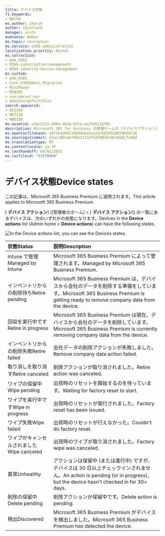 ```yaml
---
title: デバイス状態
f1.keywords:
- NOCSH
ms.author: sharik
author: skjerland
manager: scotv
audience: Admin
ms.topic: conceptual
ms.service: o365-administration
localization_priority: Normal
ms.collection:
- Adm_O365
- M365-subscription-management
- M365-identity-device-management
ms.custom:
- Adm_O365
- Core_O365Admin_Migration
- MiniMaven
- MSB365
- seo-marvel-mar
- AdminSurgePortfolio
search.appverid:
- BCS160
- MET150
- MOE150
ms.assetid: c3ac23c5-d4b4-4b1b-b7ce-ea759521bf8c
description: Microsoft 365 for business の管理ホームの [デバイスアクション] リストのさまざまなデバイスの状態について説明します。
ms.openlocfilehash: e6f1b428413d094e0a1ce3afb026528074038736
ms.sourcegitcommit: 53acc851abf68e2272e75df0856c0e16b0c7e48d
ms.translationtype: MT
ms.contentlocale: ja-JP
ms.lasthandoff: 04/02/2021
ms.locfileid: "51578469"
---
```

# <a name="device-states"></a><span data-ttu-id="f549e-103">デバイス状態</span><span class="sxs-lookup"><span data-stu-id="f549e-103">Device states</span></span>

<span data-ttu-id="f549e-104">この記事は、Microsoft 365 Business Premium に適用されます。</span><span class="sxs-lookup"><span data-stu-id="f549e-104">This article applies to Microsoft 365 Business Premium.</span></span>

<span data-ttu-id="f549e-105">[ **デバイス アクション**] ([管理者のホーム] \> [ **デバイス アクション**]) の一覧にあるデバイスは、次のいずれかの状態になります。</span><span class="sxs-lookup"><span data-stu-id="f549e-105">Devices in the **Device actions** list (Admin home \> **Device actions**) can have the following states.</span></span>
  
![In the Device actions list, you can see the Devices states.](../media/a621c47e-45d9-4e1a-beb9-c03254d40c1d.png)
  
|<span data-ttu-id="f549e-107">**状態**</span><span class="sxs-lookup"><span data-stu-id="f549e-107">**Status**</span></span>|<span data-ttu-id="f549e-108">**説明**</span><span class="sxs-lookup"><span data-stu-id="f549e-108">**Description**</span></span>|
|:-----|:-----|
|<span data-ttu-id="f549e-109">Intune で管理</span><span class="sxs-lookup"><span data-stu-id="f549e-109">Managed by Intune</span></span>  <br/> |<span data-ttu-id="f549e-110">Microsoft 365 Business Premium によって管理されます。</span><span class="sxs-lookup"><span data-stu-id="f549e-110">Managed by Microsoft 365 Business Premium.</span></span>  <br/> |
|<span data-ttu-id="f549e-111">インベントリからの削除待ち</span><span class="sxs-lookup"><span data-stu-id="f549e-111">Retire pending</span></span>  <br/> |<span data-ttu-id="f549e-112">Microsoft 365 Business Premium は、デバイスから会社のデータを削除する準備をしています。</span><span class="sxs-lookup"><span data-stu-id="f549e-112">Microsoft 365 Business Premium is getting ready to remove company data from the device.</span></span>  <br/> |
|<span data-ttu-id="f549e-113">回収を実行中です</span><span class="sxs-lookup"><span data-stu-id="f549e-113">Retire in progress</span></span>  <br/> |<span data-ttu-id="f549e-114">Microsoft 365 Business Premium は現在、デバイスから会社のデータを削除しています。</span><span class="sxs-lookup"><span data-stu-id="f549e-114">Microsoft 365 Business Premium is currently removing company data from the device.</span></span>  <br/> |
|<span data-ttu-id="f549e-115">インベントリからの削除失敗</span><span class="sxs-lookup"><span data-stu-id="f549e-115">Retire failed</span></span>  <br/> | <span data-ttu-id="f549e-116">会社データの削除アクションが失敗しました。</span><span class="sxs-lookup"><span data-stu-id="f549e-116">Remove company data action failed.</span></span>  <br/> |
|<span data-ttu-id="f549e-117">取り消しを取り消す</span><span class="sxs-lookup"><span data-stu-id="f549e-117">Retire canceled</span></span>  <br/> |<span data-ttu-id="f549e-118">削除アクションが取り消されました。</span><span class="sxs-lookup"><span data-stu-id="f549e-118">Retire action was canceled.</span></span>  <br/> |
|<span data-ttu-id="f549e-119">ワイプの保留中</span><span class="sxs-lookup"><span data-stu-id="f549e-119">Wipe pending</span></span>  <br/> |<span data-ttu-id="f549e-120">出荷時のリセットを開始するのを待っています。</span><span class="sxs-lookup"><span data-stu-id="f549e-120">Waiting for factory reset to start.</span></span>  <br/> |
|<span data-ttu-id="f549e-121">ワイプを実行中です</span><span class="sxs-lookup"><span data-stu-id="f549e-121">Wipe in progress</span></span>  <br/> |<span data-ttu-id="f549e-122">出荷時のリセットが発行されました。</span><span class="sxs-lookup"><span data-stu-id="f549e-122">Factory reset has been issued.</span></span>  <br/> |
|<span data-ttu-id="f549e-123">ワイプ失敗</span><span class="sxs-lookup"><span data-stu-id="f549e-123">Wipe failed</span></span>  <br/> |<span data-ttu-id="f549e-124">出荷時のリセットが行えなかった。</span><span class="sxs-lookup"><span data-stu-id="f549e-124">Couldn't do factory reset.</span></span>  <br/> |
|<span data-ttu-id="f549e-125">ワイプがキャンセルされました</span><span class="sxs-lookup"><span data-stu-id="f549e-125">Wipe canceled</span></span>  <br/> |<span data-ttu-id="f549e-126">出荷時のワイプが取り消されました。</span><span class="sxs-lookup"><span data-stu-id="f549e-126">Factory wipe was canceled.</span></span>  <br/> |
|<span data-ttu-id="f549e-127">異常</span><span class="sxs-lookup"><span data-stu-id="f549e-127">Unhealthy</span></span>  <br/> |<span data-ttu-id="f549e-128">アクションは保留中 (または進行中) ですが、デバイスは 30 日以上チェックインされません。</span><span class="sxs-lookup"><span data-stu-id="f549e-128">An action is pending (or in progress), but the device hasn't checked in for 30+ days.</span></span>  <br/> |
|<span data-ttu-id="f549e-129">削除の保留中</span><span class="sxs-lookup"><span data-stu-id="f549e-129">Delete pending</span></span>  <br/> |<span data-ttu-id="f549e-130">削除アクションが保留中です。</span><span class="sxs-lookup"><span data-stu-id="f549e-130">Delete action is pending.</span></span>  <br/> |
|<span data-ttu-id="f549e-131">検出</span><span class="sxs-lookup"><span data-stu-id="f549e-131">Discovered</span></span>  <br/> |<span data-ttu-id="f549e-132">Microsoft 365 Business Premium がデバイスを検出しました。</span><span class="sxs-lookup"><span data-stu-id="f549e-132">Microsoft 365 Business Premium has detected the device.</span></span>  <br/> |
   
